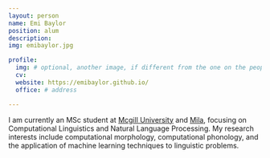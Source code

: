 ```yaml
---
layout: person
name: Emi Baylor
position: alum
description:
img: emibaylor.jpg

profile:
  img: # optional, another image, if different from the one on the people page
  cv: 
  website: https://emibaylor.github.io/
  office: # address

---
```


I am currently an MSc student at [Mcgill University](https://www.mcgill.ca/) and [Mila](https://mila.quebec/), focusing on Computational Linguistics and Natural Language Processing.  My research interests include computational morphology, computational phonology, and the application of machine learning techniques to linguistic problems.

